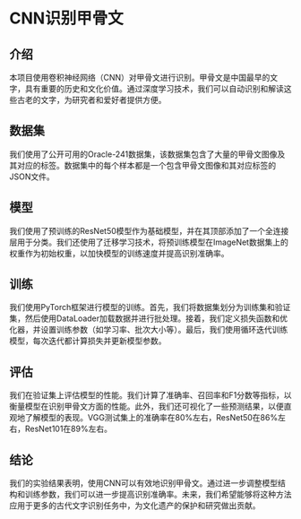 # CNN识别甲骨文

## 介绍

本项目使用卷积神经网络（CNN）对甲骨文进行识别。甲骨文是中国最早的文字，具有重要的历史和文化价值。通过深度学习技术，我们可以自动识别和解读这些古老的文字，为研究者和爱好者提供方便。

## 数据集

我们使用了公开可用的Oracle-241数据集，该数据集包含了大量的甲骨文图像及其对应的标签。数据集中的每个样本都是一个包含甲骨文图像和其对应标签的JSON文件。

## 模型

我们使用了预训练的ResNet50模型作为基础模型，并在其顶部添加了一个全连接层用于分类。我们还使用了迁移学习技术，将预训练模型在ImageNet数据集上的权重作为初始权重，以加快模型的训练速度并提高识别准确率。

## 训练

我们使用PyTorch框架进行模型的训练。首先，我们将数据集划分为训练集和验证集，然后使用DataLoader加载数据并进行批处理。接着，我们定义损失函数和优化器，并设置训练参数（如学习率、批次大小等）。最后，我们使用循环迭代训练模型，每次迭代都计算损失并更新模型参数。

## 评估

我们在验证集上评估模型的性能。我们计算了准确率、召回率和F1分数等指标，以衡量模型在识别甲骨文方面的性能。此外，我们还可视化了一些预测结果，以便直观地了解模型的表现。VGG测试集上的准确率在80%左右，ResNet50在86%左右，ResNet101在89%左右。
## 结论

我们的实验结果表明，使用CNN可以有效地识别甲骨文。通过进一步调整模型结构和训练参数，我们可以进一步提高识别准确率。未来，我们希望能够将这种方法应用于更多的古代文字识别任务中，为文化遗产的保护和研究做出贡献。
